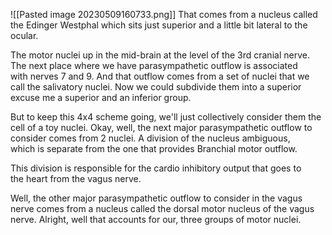 ![[Pasted image 20230509160733.png]]
That comes from a nucleus called the Edinger Westphal which sits just superior and a little bit lateral to the ocular. 

The motor nuclei up in the mid-brain at the level of the 3rd cranial nerve. 
The next place where we have parasympathetic outflow is associated with nerves 7 and 9. And that outflow comes from a set of nuclei that we call the salivatory nuclei. Now we could subdivide them into a superior excuse me a superior and an inferior group. 

But to keep this 4x4 scheme going, we'll just collectively consider them the cell of a toy nuclei. Okay, well, the next major parasympathetic outflow to consider comes from 2 nuclei. A division of the nucleus ambiguous, which is separate from the one that provides Branchial motor outflow. 

This division is responsible for the cardio inhibitory output that goes to the heart from the vagus nerve. 

Well, the other major parasympathetic outflow to consider in the vagus nerve comes from a nucleus called the dorsal motor nucleus of the vagus nerve. Alright, well that accounts for our, three groups of motor nuclei.